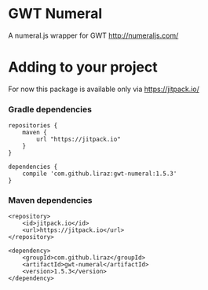 
GWT Numeral
===========

A numeral.js wrapper for GWT 
http://numeraljs.com/

Adding to your project
=======

For now this package is available only via https://jitpack.io/

### Gradle dependencies
```
repositories {
    maven {
        url "https://jitpack.io"
    }
}

dependencies {
    compile 'com.github.liraz:gwt-numeral:1.5.3'
}
```

### Maven dependencies
```
<repository>
    <id>jitpack.io</id>
    <url>https://jitpack.io</url>
</repository>

<dependency>
    <groupId>com.github.liraz</groupId>
    <artifactId>gwt-numeral</artifactId>
    <version>1.5.3</version>
</dependency>
```
